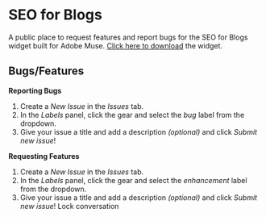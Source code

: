 # SEO for Blogs

A public place to request features and report bugs for the SEO for Blogs widget built for Adobe Muse. [Click here to download](https://www.j-26.com/seo/essentials/blogs) the widget.

## Bugs/Features

**Reporting Bugs**

1. Create a *New Issue* in the *Issues* tab.
2. In the *Labels* panel, click the gear and select the *bug* label from the dropdown.
3. Give your issue a title and add a description *(optional)* and click *Submit new issue*!

**Requesting Features**

1. Create a *New Issue* in the *Issues* tab.
2. In the *Labels* panel, click the gear and select the *enhancement* label from the dropdown.
3. Give your issue a title and add a description *(optional)* and click *Submit new issue*!
Lock conversation
